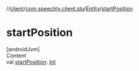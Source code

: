 //[client](../../index.md)/[com.speechly.client.slu](../index.md)/[Entity](index.md)/[startPosition](start-position.md)



# startPosition  
[androidJvm]  
Content  
val [startPosition](start-position.md): [Int](https://kotlinlang.org/api/latest/jvm/stdlib/kotlin/-int/index.html)  



